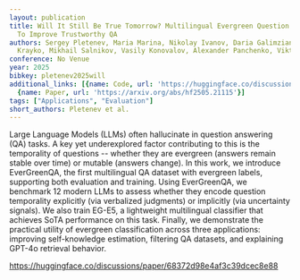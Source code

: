 ```yaml
---
layout: publication
title: Will It Still Be True Tomorrow? Multilingual Evergreen Question Classification
  To Improve Trustworthy QA
authors: Sergey Pletenev, Maria Marina, Nikolay Ivanov, Daria Galimzianova, Nikita
  Krayko, Mikhail Salnikov, Vasily Konovalov, Alexander Panchenko, Viktor Moskvoretskii
conference: No Venue
year: 2025
bibkey: pletenev2025will
additional_links: [{name: Code, url: 'https://huggingface.co/discussions/paper/68372d98e4af3c39dcec8e88'},
  {name: Paper, url: 'https://arxiv.org/abs/hf2505.21115'}]
tags: ["Applications", "Evaluation"]
short_authors: Pletenev et al.
---
```

Large Language Models (LLMs) often hallucinate in question answering (QA) tasks. A key yet underexplored factor contributing to this is the temporality of questions -- whether they are evergreen (answers remain stable over time) or mutable (answers change). In this work, we introduce EverGreenQA, the first multilingual QA dataset with evergreen labels, supporting both evaluation and training. Using EverGreenQA, we benchmark 12 modern LLMs to assess whether they encode question temporality explicitly (via verbalized judgments) or implicitly (via uncertainty signals). We also train EG-E5, a lightweight multilingual classifier that achieves SoTA performance on this task. Finally, we demonstrate the practical utility of evergreen classification across three applications: improving self-knowledge estimation, filtering QA datasets, and explaining GPT-4o retrieval behavior.

https://huggingface.co/discussions/paper/68372d98e4af3c39dcec8e88
